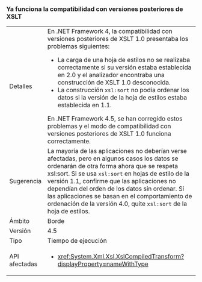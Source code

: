 ### <a name="xslt-forward-compat-now-works"></a>Ya funciona la compatibilidad con versiones posteriores de XSLT

|   |   |
|---|---|
|Detalles|En .NET Framework 4, la compatibilidad con versiones posteriores de XSLT 1.0 presentaba los problemas siguientes:<ul><li>La carga de una hoja de estilos no se realizaba correctamente si su versión estaba establecida en 2.0 y el analizador encontraba una construcción de XSLT 1.0 desconocida.</li><li>La construcción <code>xsl:sort</code> no podía ordenar los datos si la versión de la hoja de estilos estaba establecida en 1.1.</li></ul>En .NET Framework 4.5, se han corregido estos problemas y el modo de compatibilidad con versiones posteriores de XSLT 1.0 funciona correctamente.|
|Sugerencia|La mayoría de las aplicaciones no deberían verse afectadas, pero en algunos casos los datos se ordenarán de otra forma ahora que se respeta xsl:sort. Si se usa <code>xsl:sort</code> en hojas de estilo de la versión 1.1, confirme que las aplicaciones no dependían del orden de los datos sin ordenar. Si las aplicaciones se basan en el comportamiento de ordenación de la versión 4.0, quite <code>xsl:sort</code> de la hoja de estilos.|
|Ámbito|Borde|
|Versión|4.5|
|Tipo|Tiempo de ejecución|
|API afectadas|<ul><li><xref:System.Xml.Xsl.XslCompiledTransform?displayProperty=nameWithType></li></ul>|

